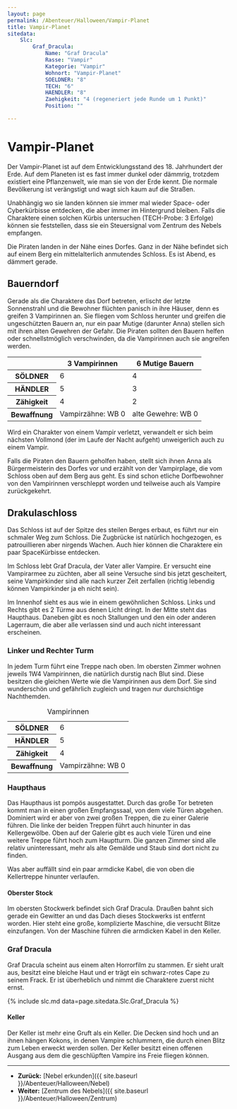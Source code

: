 ```yaml
---
layout: page
permalink: /Abenteuer/Halloween/Vampir-Planet
title: Vampir-Planet
sitedata:
    Slc:
        Graf_Dracula:
            Name: "Graf Dracula"
            Rasse: "Vampir"
            Kategorie: "Vampir"
            Wohnort: "Vampir-Planet"
            SOELDNER: "8"
            TECH: "6"
            HAENDLER: "8"
            Zaehigkeit: "4 (regeneriert jede Runde um 1 Punkt)"
            Position: ""

---
```


# Vampir-Planet

Der Vampir-Planet ist auf dem Entwicklungsstand des 18. Jahrhundert der Erde. Auf dem Planeten ist es fast immer dunkel oder dämmrig, trotzdem existiert eine Pflanzenwelt, wie man sie von der Erde kennt. Die normale Bevölkerung ist verängstigt und wagt sich kaum auf die Straßen.

Unabhängig wo sie landen können sie immer mal wieder Space- oder Cyberkürbisse entdecken, die aber immer im Hintergrund bleiben. Falls die Charaktere einen solchen Kürbis untersuchen (TECH-Probe: 3 Erfolge) können sie feststellen, dass sie ein Steuersignal vom Zentrum des Nebels empfangen.

Die Piraten landen in der Nähe eines Dorfes. Ganz in der Nähe befindet sich auf einem Berg ein mittelalterlich anmutendes Schloss. Es ist Abend, es dämmert gerade.

## Bauerndorf

Gerade als die Charaktere das Dorf betreten, erlischt der letzte Sonnenstrahl und die Bewohner flüchten panisch in ihre Häuser, denn es greifen 3 Vampirinnen an. Sie fliegen vom Schloss herunter und greifen die ungeschützten Bauern an, nur ein paar Mutige (darunter Anna) stellen sich mit ihren alten Gewehren der Gefahr. Die Piraten sollten den Bauern helfen oder schnellstmöglich verschwinden, da die Vampirinnen auch sie angreifen werden.

<table>
<thead>
<tr><th> </th><th>3 Vampirinnen</th><th>6 Mutige Bauern</th></tr>
</thead>
<tbody>
<tr><th>SÖLDNER</th><td>6</td><td>4</td></tr>
<tr><th>HÄNDLER</th><td>5</td><td>3</td></tr>
<tr><th>Zähigkeit</th><td>4</td><td>2</td></tr>
<tr><th>Bewaffnung</th><td>Vampirzähne: WB 0</td><td>alte Gewehre: WB 0</td></tr>
</tbody>
</table>

Wird ein Charakter von einem Vampir verletzt, verwandelt er sich beim nächsten Vollmond (der im Laufe der Nacht aufgeht) unweigerlich auch zu einem Vampir.

Falls die Piraten den Bauern geholfen haben, stellt sich ihnen Anna als Bürgermeisterin des Dorfes vor und erzählt von der Vampirplage, die vom Schloss oben auf dem Berg aus geht. Es sind schon etliche Dorfbewohner von den Vampirinnen verschleppt worden und teilweise auch als Vampire zurückgekehrt.

## Drakulaschloss

Das Schloss ist auf der Spitze des steilen Berges erbaut, es führt nur ein schmaler Weg zum Schloss. Die Zugbrücke ist natürlich hochgezogen, es patrouillieren aber nirgends Wachen. Auch hier können die Charaktere ein paar SpaceKürbisse entdecken.

Im Schloss lebt Graf Dracula, der Vater aller Vampire. Er versucht eine Vampirarmee zu züchten, aber all seine Versuche sind bis jetzt gescheitert, seine Vampirkinder sind alle nach kurzer Zeit zerfallen (richtig lebendig können Vampirkinder ja eh nicht sein).

Im Innenhof sieht es aus wie in einem gewöhnlichen Schloss. Links und Rechts gibt es 2 Türme aus denen Licht dringt. In der Mitte steht das Haupthaus. Daneben gibt es noch Stallungen und den ein oder anderen Lagerraum, die aber alle verlassen sind und auch nicht interessant erscheinen.

### Linker und Rechter Turm

In jedem Turm führt eine Treppe nach oben. Im obersten Zimmer wohnen jeweils 1W4 Vampirinnen, die natürlich durstig nach Blut sind. Diese besitzen die gleichen Werte wie die Vampirinnen aus dem Dorf. Sie sind wunderschön und gefährlich zugleich und tragen nur durchsichtige Nachthemden.

<table>
<caption>Vampirinnen</caption>
<tbody>
<tr><th>SÖLDNER</th><td>6</td></tr>
<tr><th>HÄNDLER</th><td>5</td></tr>
<tr><th>Zähigkeit</th><td>4</td></tr>
<tr><th>Bewaffnung</th><td>Vampirzähne: WB 0</td></tr>
</tbody>
</table>

### Haupthaus

Das Haupthaus ist pompös ausgestattet. Durch das große Tor betreten kommt man in einen großen Empfangssaal, von dem viele Türen abgehen. Dominiert wird er aber von zwei großen Treppen, die zu einer Galerie führen. Die linke der beiden Treppen führt auch hinunter in das Kellergewölbe. Oben auf der Galerie gibt es auch viele Türen und eine weitere Treppe führt hoch zum Hauptturm. Die ganzen Zimmer sind alle relativ uninteressant, mehr als alte Gemälde und Staub sind dort nicht zu finden.

Was aber auffällt sind ein paar armdicke Kabel, die von oben die Kellertreppe hinunter verlaufen.

#### Oberster Stock

Im obersten Stockwerk befindet sich Graf Dracula. Draußen bahnt sich gerade ein Gewitter an und das Dach dieses Stockwerks ist entfernt worden. Hier steht eine große, komplizierte Maschine, die versucht Blitze einzufangen. Von der Maschine führen die armdicken Kabel in den Keller.

### Graf Dracula

Graf Dracula scheint aus einem alten Horrorfilm zu stammen. Er sieht uralt aus, besitzt eine bleiche Haut und er trägt ein schwarz-rotes Cape zu seinem Frack. Er ist überheblich und nimmt die Charaktere zuerst nicht ernst.

{% include slc.md data=page.sitedata.Slc.Graf_Dracula %}

#### Keller

Der Keller ist mehr eine Gruft als ein Keller. Die Decken sind hoch und an ihnen hängen Kokons, in denen Vampire schlummern, die durch einen Blitz zum Leben erweckt werden sollen. Der Keller besitzt einen offenen Ausgang aus dem die geschlüpften Vampire ins Freie fliegen können.

***

- **Zurück:** [Nebel erkunden]({{ site.baseurl }}/Abenteuer/Halloween/Nebel)
- **Weiter:** [Zentrum des Nebels]({{ site.baseurl }}/Abenteuer/Halloween/Zentrum)
